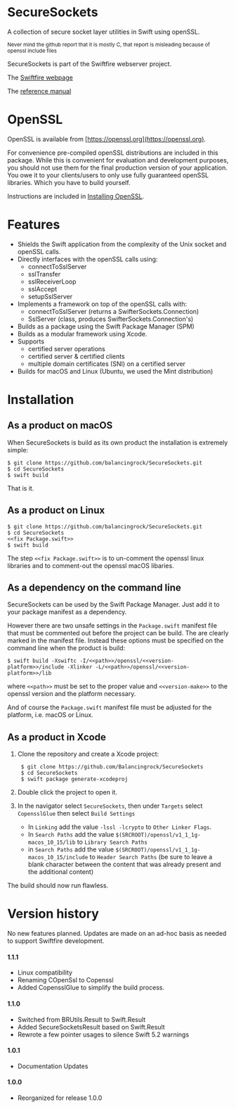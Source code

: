 # SecureSockets

A collection of secure socket layer utilities in Swift using openSSL.

<small>Never mind the github report that it is mostly C, that report is misleading because of openssl include files</small>

SecureSockets is part of the Swiftfire webserver project.

The [Swiftfire webpage](http://swiftfire.nl)

The [reference manual](http://swiftfire.nl/projects/securesockets/reference/index.html)

# OpenSSL

OpenSSL is available from [https://openssl.org](https://openssl.org).

For convenience pre-compiled openSSL distributions are included in this package. While this is convenient for evaluation and development purposes, you should not use them for the final production version of your application. You owe it to your clients/users to only use fully guaranteed openSSL libraries. Which you have to build yourself.

Instructions are included in [Installing OpenSSL](docs/Installing%20OpenSSL.md).

# Features

- Shields the Swift application from the complexity of the Unix socket and openSSL calls.
- Directly interfaces with the openSSL calls using:
	- connectToSslServer
	- sslTransfer
	- sslReceiverLoop
	- sslAccept
	- setupSslServer
- Implements a framework on top of the openSSL calls with:
	- connectToSslServer (returns a SwifterSockets.Connection)
	- SslServer (class, produces SwifterSockets.Connection's)
- Builds as a package using the Swift Package Manager (SPM)
- Builds as a modular framework using Xcode.
- Supports
	- certified server operations
	- certified server & certified clients
	- multiple domain certificates (SNI) on a certified server
- Builds for macOS and Linux (Ubuntu, we used the Mint distribution)

# Installation

## As a product on macOS

When SecureSockets is build as its own product the installation is extremely simple:

    $ git clone https://github.com/balancingrock/SecureSockets.git
    $ cd SecureSockets
    $ swift build

That is it.

## As a product on Linux

    $ git clone https://github.com/balancingrock/SecureSockets.git
    $ cd SecureSockets
    <<fix Package.swift>>
    $ swift build

The step `<<fix Package.swift>>` is to un-comment the openssl linux libraries and to comment-out the openssl macOS libaries.

## As a dependency on the command line

SecureSockets can be used by the Swift Package Manager. Just add it to your package manifest as a dependency.

However there are two unsafe settings in the `Package.swift` manifest file that must be commented out before the project can be build. The are clearly marked in the manifest file. Instead these options must be specified on the command line when the product is build:

    $ swift build -Xswiftc -I/<<path>>/openssl/<<version-platform>>/include -Xlinker -L/<<path>>/openssl/<<version-platform>>/lib

where `<<path>>` must be set to the proper value and `<<version-make>>` to the openssl version and the platform necessary.

And of course the `Package.swift` manifest file must be adjusted for the platform, i.e. macOS or Linux.

## As a product in Xcode

1. Clone the repository and create a Xcode project:

        $ git clone https://github.com/Balancingrock/SecureSockets
        $ cd SecureSockets
        $ swift package generate-xcodeproj

1. Double click the project to open it.

1. In the navigator select `SecureSockets`, then under `Targets` select `CopensslGlue` then select `Build Settings`
    - In `Linking` add the value `-lssl -lcrypto` to `Other Linker Flags`.
    - In `Search Paths` add the value `$(SRCROOT)/openssl/v1_1_1g-macos_10_15/lib` to `Library Search Paths`
    - in `Search Paths` add the value `$(SRCROOT)/openssl/v1_1_1g-macos_10_15/include` to `Header Search Paths` (be sure to leave a blank character between the content that was already present and the additional content)

The build should now run flawless.

# Version history

No new features planned. Updates are made on an ad-hoc basis as needed to support Swiftfire development.

#### 1.1.1

- Linux compatibility
- Renaming COpenSsl to Copenssl
- Added CopensslGlue to simplify the build process.

#### 1.1.0

- Switched from BRUtils.Result to Swift.Result
- Added SecureSocketsResult based on Swift.Result
- Rewrote a few pointer usages to silence Swift 5.2 warnings

#### 1.0.1

- Documentation Updates

#### 1.0.0

- Reorganized for release 1.0.0
